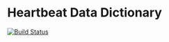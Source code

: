 Heartbeat Data Dictionary
=========================

[![Build Status](https://travis-ci.org/sleepepi/heartbeat-data-dictionary.png?branch=master)](https://travis-ci.org/sleepepi/heartbeat-data-dictionary)

